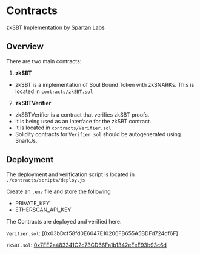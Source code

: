 # Contracts

zkSBT Implementation by [Spartan Labs](https://spartanlabs.studio/)


## Overview

There are two main contracts:
1. **zkSBT**
- zkSBT is a implementation of Soul Bound Token with zkSNARKs.
This is located in `contracts/zkSBT.sol`

2. **zkSBTVerifier**
- zkSBTVerifier is a contract that verifies zkSBT proofs.
- It is being used as an interface for the zkSBT contract.
- It is located in `contracts/Verifier.sol`
- Solidity contracts for `Verifier.sol` should be autogenerated using SnarkJs.


## Deployment

The deployment and verification script is located in `./contracts/scripts/deploy.js`

Create an `.env` file and store the following
- PRIVATE_KEY
- ETHERSCAN_API_KEY

The Contracts are deployed and verified here:

`Verifier.sol`: [0x03bDcf58fd0E6047E10206FB655A5BDFd724df6F]

`zkSBT.sol`: [0x7EE2a483341C2c73CD66Fa1b1342eEeE93b93c6d](https://goerli.etherscan.io/address/0x7EE2a483341C2c73CD66Fa1b1342eEeE93b93c6d#code)